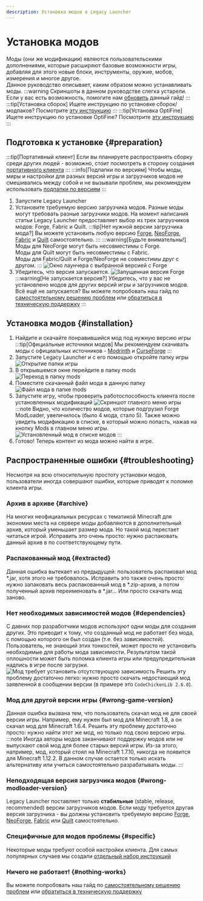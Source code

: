 ```yaml
---
description: Установка модов в Legacy Launcher
---
```

# Установка модов
Моды (они же модификации) являются пользовательскими дополнениями, которые расширяют базовые возможности игры, добавляя для этого новые блоки, инструменты, оружие, мобов, измерения и многое другое.  
Данное руководство описывает, каким образом можно устанавливать моды.
:::warning
Скриншоты в данном руководстве слегка устарели.  
Если у вас есть возможность, помогите нам [обновить](https://github.com/LegacyLauncher/docs/pulls) данный гайд!
:::
:::tip[Установка сборок]
Ищете инструкцию по установке сборок/модпаков? Посмотрите [эту инструкцию](./modpacks)
:::
:::tip[Установка OptiFine]
Ищете инструкцию по установке OptiFine? Посмотрите [эту инструкцию](./optifine)
:::

## Подготовка к установке {#preparation}
:::tip[Портативный клиент]
Если вы планируете распространять сборку среди других людей - возможно, стоит посмотреть в сторону создания [портативного клиента](../launcher/portable)
:::
:::info[Подпапки по версиям]
Чтобы моды, миры и настройки для разных версий игры и загрузчиков модов не смешивались между собой и не вызывали проблем, мы рекомендуем использовать [подпапки по версиям](../launcher/subfolders)
:::
1. Запустите Legacy Launcher
2. Установите требуемую версию загрузчика модов. Разные моды могут требовать разные загрузчики модов. На момент написания статьи Legacy Launcher предоставляет выбор из трех загрузчиков модов: Forge, Fabric и Quilt.
    :::tip[Нет нужной версии загрузчика мода?]
    Вы можете установить любую версию [Forge](./forge), [NeoForge](./neoforge), [Fabric](./fabric) и [Quilt](./quilt) самостоятельно.
    :::
    :::warning[Будьте внимательны!]
    Моды для NeoForge могут быть несовместимы с Forge.  
    Моды для Quilt могут быть несовместимы с Fabric.  
    Моды для Fabric/Quilt и Forge/NeoForge не совместимы друг с другом.
    :::
    ![Окно лаунчера с выбранной версией с Forge](./img/mods_installforge.png)
3. Убедитесь, что версия запускается.
    ![Запущенная версия Forge](./img/mods_forgeinstalled.png)
    :::warning[Не запускается версия?]
    Убедитесь, что у вас не установлено модов для других версий игры и загрузчиков модов.  
    Всё ещё не запускается? Вы можете попробовать наш гайд по [самостоятельному решению проблем](../troubleshooting/self-repair) или [обратиться в техническую поддержку](../support/game)
    :::

## Установка модов {#installation}
1. Найдите и скачайте понравившийся мод под нужную версию игры
    :::tip[Официальные источники модов]
    Мы рекомендуем скачивать моды с официальных источников - [Modrinth](https://modrinth.com/mods) и [CurseForge](https://www.curseforge.com/minecraft/search?class=mc-mods)
    :::
2. Запустите Legacy Launcher и с его помощью откройте папку игры
    ![Открытие папки игры](./img/mods_openclientdir.png)
3. В открывшемся окне перейдите в папку mods
    ![Переход в папку mods](./img/mods_openedclientdir.png)
4. Поместите скачанный файл мода в данную папку
    ![Файл мода в папке mods](./img/mods_modinmodsfolder.png)
5. Запустите игру, чтобы проверить работоспособность клиента после установленных модификаций
    ![Скриншот главного меню игры](./img/mods_modingame.png)
    :::note
    Видно, что количество модов, которые подгрузил Forge ModLoader, увеличилось (было 4 мода, стало 5). Также можно увидеть модификацию в списке, в который можно попасть, нажав на кнопку Mods в главном меню игры.
    ![Установленный мод в списке модов](./img/mods_modiningamemodlist.png)
    :::
6. Готово! Теперь контент из мода можно найти в игре.

## Распространенные ошибки {#troubleshooting}
Несмотря на всю относительную простоту установки модов, пользователи иногда совершают ошибки, которые приводят к поломке клиента игры.

### Архив в архиве {#archive}
На многих неофициальных ресурсах с тематикой Minecraft для экономии места на сервере моды добавляются в дополнительный архив, который уменьшает размер мода. Но такой мод перестает читаться игрой. Исправить это очень просто: нужно распаковать данный архив в по соответствующему пути.

### Распакованный мод {#extracted}
Данная ошибка вытекает из предыдущей: пользователь распаковал мод *.jar, хотя этого не требовалось. Исправить это также очень просто: нужно запаковать весь распакованный мод в *.zip-архив, а потом полученный архив переименовать в *.jar… Или просто скачать мод заново.

### Нет необходимых зависимостей модов {#dependencies}
С давних пор разработчики модов используют одни моды для создания других. Это приводит к тому, что созданный мод не работает без мода, с помощью которого он был создан (т.е. без *зависимостей*).  
Пользователь, не знающий этих тонкостей, может просто не установить необходимые для работы мода зависимости. Результатом такой оплошности может быть поломка клиента игры или предупредительная надпись в игре после загрузки.
![Мод требует установить отсутствующую зависимость](./img/mods_coreismissed.png)
Решить эту проблему достаточно легко: нужно просто скачать недостающий мод заявленной в сообщении версии (в примере это `CodeChickenLib 2.6.0`).

### Мод для другой версии игры {#wrong-game-version}
Данная ошибка вызвана тем, что пользователь скачал мод не для своей версии игры. Например, ему нужен был мод для Minecraft 1.8, а он скачал мод для Minecraft 1.6.4. Решить эту проблему достаточно просто: нужно найти этот же мод, но только под свою версию игры.
:::note
Иногда авторы модов заканчивают поддержку модов или не выпускают свой мод для более старых версий игры. Из-за этого, например, мод, который стоял на Minecraft 1.7.10, никогда не появится для Minecraft 1.12.2. В данном случае остается только искать альтернативу или учиться самостоятельно разрабатывать моды.
:::

### Неподходящая версия загрузчика модов {#wrong-modloader-version}
Legacy Launcher поставляет только **стабильные** (stable, release, recommended) версии загрузчиков модов. Если моду требуется другая версия загрузчика - вы должны установить требуемую версию [Forge](./forge), [NeoForge](./neoforge), [Fabric](./fabric) или [Quilt](./quilt) самостоятельно.

### Специфичные для модов проблемы {#specific}
Некоторые моды требуют особой настройки клиента. Для самых популярных случаев мы создали [отдельный набор инструкций](/mod-specific)

### Ничего не работает! {#nothing-works}
Вы можете попробовать наш гайд по [самостоятельному решению проблем](../troubleshooting/self-repair) или [обратиться в техническую поддержку](../support/game)